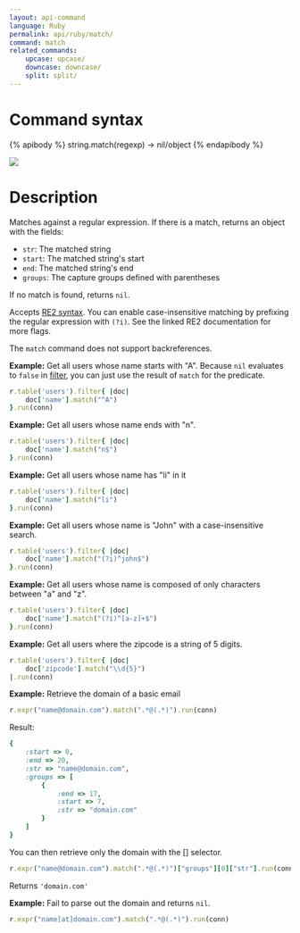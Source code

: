 ```yaml
---
layout: api-command
language: Ruby
permalink: api/ruby/match/
command: match
related_commands:
    upcase: upcase/
    downcase: downcase/
    split: split/
---
```


# Command syntax #

{% apibody %}
string.match(regexp) &rarr; nil/object
{% endapibody %}

<img src="/assets/images/docs/api_illustrations/match.png" class="api_command_illustration" />

# Description #


Matches against a regular expression. If there is a match, returns an object with the fields:

- `str`: The matched string
- `start`: The matched string's start
- `end`: The matched string's end
- `groups`: The capture groups defined with parentheses

If no match is found, returns `nil`.

<!-- break -->

Accepts [RE2 syntax][re2]. You can enable case-insensitive matching by prefixing the regular expression with `(?i)`. See the linked RE2 documentation for more flags.

[re2]: https://github.com/google/re2/wiki/Syntax

The `match` command does not support backreferences.

__Example:__ Get all users whose name starts with "A". Because `nil` evaluates to `false` in
[filter](/api/ruby/filter/), you can just use the result of `match` for the predicate.

```rb
r.table('users').filter{ |doc|
    doc['name'].match("^A")
}.run(conn)
```

__Example:__ Get all users whose name ends with "n".

```rb
r.table('users').filter{ |doc|
    doc['name'].match("n$")
}.run(conn)
```

__Example:__ Get all users whose name has "li" in it

```rb
r.table('users').filter{ |doc|
    doc['name'].match("li")
}.run(conn)
```

__Example:__ Get all users whose name is "John" with a case-insensitive search.

```rb
r.table('users').filter{ |doc|
    doc['name'].match("(?i)^john$")
}.run(conn)
```

__Example:__ Get all users whose name is composed of only characters between "a" and "z".

```rb
r.table('users').filter{ |doc|
    doc['name'].match("(?i)^[a-z]+$")
}.run(conn)
```

__Example:__ Get all users where the zipcode is a string of 5 digits.

```rb
r.table('users').filter{ |doc|
    doc['zipcode'].match("\\d{5}")
|.run(conn)
```


__Example:__ Retrieve the domain of a basic email

```rb
r.expr("name@domain.com").match(".*@(.*)").run(conn)
```

Result:

```rb
{
    :start => 0,
    :end => 20,
    :str => "name@domain.com",
    :groups => [
        {
            :end => 17,
            :start => 7,
            :str => "domain.com"
        }
    ]
}
```

You can then retrieve only the domain with the [\[\]](/api/ruby/get_field) selector.

```rb
r.expr("name@domain.com").match(".*@(.*)")["groups"][0]["str"].run(conn)
```

Returns `'domain.com'`


__Example:__ Fail to parse out the domain and returns `nil`.

```rb
r.expr("name[at]domain.com").match(".*@(.*)").run(conn)
```
